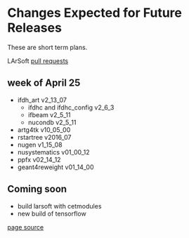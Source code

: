 # Changes Expected for Future Releases

These are short term plans.

LArSoft [pull requests](https://github.com/orgs/LArSoft/projects/2)

## week of April 25

- ifdh_art v2_13_07
  - ifdhc and ifdhc_config v2_6_3
  - ifbeam v2_5_11
  - nucondb v2_5_11
- artg4tk v10_05_00
- rstartree v2016_07
- nugen v1_15_08
- nusystematics v01_00_12
- ppfx v02_14_12
- geant4reweight v01_14_00

## Coming soon

-   build larsoft with cetmodules
-   new build of tensorflow

[page source](https://github.com/LArSoft/larsoft.github.io/blob/main/LArSoftWiki/releases/FutureChanges.md)
